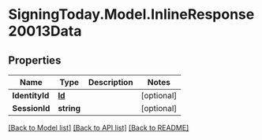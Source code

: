 
# SigningToday.Model.InlineResponse20013Data

## Properties

Name | Type | Description | Notes
------------ | ------------- | ------------- | -------------
**IdentityId** | [**Id**](Id.md) |  | [optional] 
**SessionId** | **string** |  | [optional] 

[[Back to Model list]](../README.md#documentation-for-models)
[[Back to API list]](../README.md#documentation-for-api-endpoints)
[[Back to README]](../README.md)

